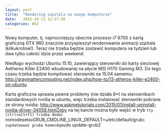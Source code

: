 ```yaml
---
layout: post
title:  "Rendering szpitala na nowym komputerze"
date:   2015-10-13 12:57:30
categories: WSZ
---
```


Nowy komputer, tj. najmocniejszy obecnie procesor i7 6700 z kartą graficzną GTX 960 znacznie przyspieszył renderowanie animacji szpitala (kilkukrotnie!). Teraz nie trzeba będzie zostawić komputera na tydzień lub dwa tylko całość idzie przez weekend.

Niedługo wychodzi Ubuntu 15.10, zawierający sterowniki do karty sieciowej Aetheros Killer E2400 wbudowanej na płycie MSI H170 Gaming M3. Do tego czasu trzeba będzie kompilować sterowniki na 15.04 samemu:
http://graymattercomputing.net/index.php/how-to/13-atheros-killer-e2400-on-ubuntu

Karta graficzna sprawia pewne problemy (nie działa 8*) na sterownikach standardowych nvidia w ubuntu, więc trzeba instalować sterowniki pobrane ze strony nvidia:
http://www.askmetutorials.com/2015/01/install-uninstall-nvidia-driver-34058.htmlŻeby na tej karcie można było wejść w tryb `tty (ctrl+alt+f1) trzeba dodać `nomodeset` do `GRUB_CMDLINE_LINUX_DEFAULT=` w `/etc/default/grub` i zupdateować gruba komendą `sudo update-grub2`
